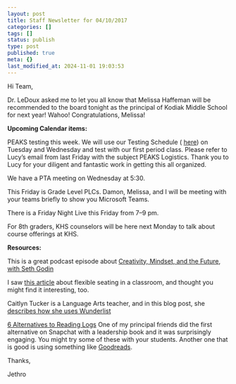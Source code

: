 ```yaml
---
layout: post
title: Staff Newsletter for 04/10/2017
categories: []
tags: []
status: publish
type: post
published: true
meta: {}
last_modified_at: 2024-11-01 19:03:53
---
```


Hi Team,


Dr. LeDoux asked me to let you all know that Melissa Haffeman will be recommended to the board tonight as the principal of Kodiak Middle School for next year! Wahoo! Congratulations, Melissa!


**Upcoming Calendar items:**


PEAKS testing this week. We will use our Testing Schedule (
[here](https://cl.ly/jvz0)) on Tuesday and Wednesday and test with our first period class. Please refer to Lucy’s email from last Friday with the subject PEAKS Logistics. Thank you to Lucy for your diligent and fantastic work in getting this all organized.


We have a PTA meeting on Wednesday at 5:30.


This Friday is Grade Level PLCs. Damon, Melissa, and I will be meeting with your teams briefly to show you Microsoft Teams.


There is a Friday Night Live this Friday from 7–9 pm.


For 8th graders, KHS counselors will be here next Monday to talk about course offerings at KHS.


**Resources:**


This is a great podcast episode about 
[Creativity, Mindset, and the Future, with Seth Godin](https://overcast.fm/+HyihcOtqE)


I saw 
[this article](https://www.cultofpedagogy.com/funky-science-lab/) about flexible seating in a classroom, and thought you might find it interesting, too.


Caitlyn Tucker is a Language Arts teacher, and in this blog post, she 
[describes how she uses Wunderlist](http://catlintucker.com/2017/04/wunderlist/)


[6 Alternatives to Reading Logs](http://alicekeeler.com/2017/01/30/6-alternatives-reading-logs-shfarnsworth/) One of my principal friends did the first alternative on Snapchat with a leadership book and it was surprisingly engaging. You might try some of these with your students. Another one that is good is using something like 
[Goodreads](http://goodreads.com).


Thanks,


Jethro
